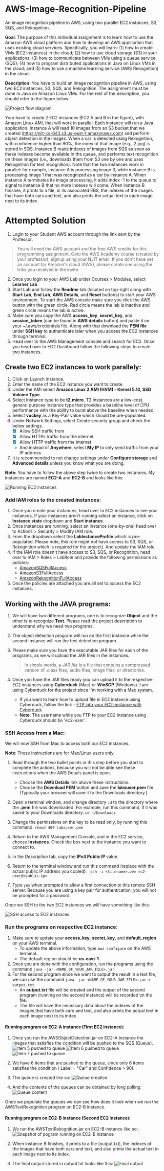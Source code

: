 # AWS-Image-Recognition-Pipeline

An image recognition pipeline in AWS, using two parallel EC2 instances, S3, SQS, and Rekognition.

**Goal**: The purpose of this individual assignment is to learn how to use the Amazon AWS cloud platform and how to develop an AWS application that uses existing cloud services. Specifically, you will learn: (1) how to create VMs (EC2 instances) in the cloud; (2) how to use cloud storage (S3) in your applications; (3) how to communicate between VMs using a queue service (SQS); (4) how to program distributed applications in Java on Linux VMs in the cloud; and (5) how to use a machine learning service (AWS Rekognition) in the cloud.

**Description**: You have to build an image recognition pipeline in AWS, using two EC2 instances, S3, SQS, and Rekognition. The assignment must be done in Java on Amazon Linux VMs. For the rest of the description, you should refer to the figure below:

![Project flow diagram](https://raw.githubusercontent.com/Boro23-wq/AWS-Image-Recognition-Pipeline/master/assets/project-architecture.jpg)

Your have to create 2 EC2 instances (EC2 A and B in the figure), with Amazon Linux AMI, that will work in parallel. Each instance will run a Java application. Instance A will read 10 images from an S3 bucket that we created (https://njit-cs-643.s3.us-east-1.amazonaws.com) and perform object detection in the images. When a car is detected using Rekognition, with confidence higher than 90%, the index of that image (e.g., 2.jpg) is stored in SQS. Instance B reads indexes of images from SQS as soon as these indexes become available in the queue, and performs text recognition on these images (i.e., downloads them from S3 one by one and uses Rekognition for text recognition). Note that the two instances work in parallel: for example, instance A is processing image 3, while instance B is processing image 1 that was recognized as a car by instance A. When instance A terminates its image processing, it adds index -1 to the queue to signal to instance B that no more indexes will come. When instance B finishes, it prints to a file, in its associated EBS, the indexes of the images that have both cars and text, and also prints the actual text in each image next to its index.

# Attempted Solution
1. Login to your Student AWS account through the link sent by the Professor.
> You will need the AWS account and the free AWS credits for this programming assignment. Goto the AWS Academy course (created by your professor); signup using your NJIT email. If you don't have yet an account for Amazon's cloud (AWS), please create one using the links you received in the invite.
2. Once you login to your AWS Lab under Courses > Modules, select **Learner Lab**.
3. Start Lab and follow the **Readme** tab (located on top-right along with **Start Lab**, **End Lab**, **AWS Details**, and **Reset** buttons) to start your AWS environment. To start the AWS console make sure you click the AWS button with the green circle. Red circle means the lab is inactive and green circle means the lab is active.
4. Make sure you copy the AWS **access_key**, **secret_key**, and **session_token** (can be found in **AWS details** button) and paste it on your ~/.aws/credentials file. Along with that download the **PEM file** under **SSH key** to authenticate later when you access the EC2 instances through terminal.
5. Head over to the AWS Management console and search for EC2. Once you head over to EC2 Dashboard follow the following steps to create two instances.

## Create two EC2 instances to work parallely:
1. Click on Launch instance.
2. Enter the name of the EC2 instance you want to create. 
3. Under the AMI select **Amazon Linux 2 AMI (HVM) - Kernel 5.10, SSD Volume Type**.
4. Select Instance type to be **t2.micro**. T2 instances are a low-cost, general purpose instance type that provides a baseline level of CPU performance with the ability to burst above the baseline when needed.
5. Select **vockey** as a Key-Pair value which should be pre-populated.
6. Under Network Settings, select Create security group and check the below settings.
	-  [x] Allow SSH traffic from
	-  [x] Allow HTTPs traffic from the internet
	-  [x] Allow HTTP traffic from the internet
	- And instead of **Anywhere**, select **My IP** to only send traffic from your IP address.
7. It is recommended to not change settings under **Configure storage** and **Advanced details** unless you know what you are doing.

**Note:** You have to follow the above step twice to create two instances. My instances are named **EC2-A** and **EC2-B** and looks like this:

![Running EC2 instances](https://raw.githubusercontent.com/Boro23-wq/AWS-Image-Recognition-Pipeline/master/assets/running-ec2-instances.png)

### Add IAM roles to the created instances:
1. Once you create your instances, head over to EC2 instances to see your instances. If your instances aren't running select an instance, click on **Instance state** dropdown and **Start instance**.
2. Once instances are running, select an instance (one-by-one) head over to Actions > Security > Modify IAM role.
3. From the dropdown select the **LabInstanceProfile** which is pre-populated. Please note, this role might not have access to S3, SQS, or Rekognition which is required for the project). And update the IAM role.
4. If the IAM role doesn't have access to S3, SQS, or Recognition, head over to IAM > Roles > LabRole and provide the following permissions as policies:
	- [AmazonSQSFullAccess](https://us-east-1.console.aws.amazon.com/iam/home#/policies/arn:aws:iam::aws:policy/AmazonSQSFullAccess)
	- [AmazonS3FullAccess](https://us-east-1.console.aws.amazon.com/iam/home#/policies/arn:aws:iam::aws:policy/AmazonS3FullAccess)
	- [AmazonRekognitionFullAccess](https://us-east-1.console.aws.amazon.com/iam/home#/policies/arn:aws:iam::aws:policy/AmazonRekognitionFullAccess)
5. Once the policies are attached you are all set to access the EC2 instances.

## Working with the JAVA programs:
1. We will have two different programs, one is to recognize **Object** and the other is to recognize **Text**. Please read the project description to understand why we need two programs.
2. The object detection program will run on the first instance while the second instance will run the text detection program.
3. Please make sure you have the executable JAR files for each of the programs, as we will upload the JAR files in the instances.
	> In simple words, a *JAR file* is a file that contains a compressed version of .class files, audio files, image files, or directories.
	
4. Once you have the JAR files ready you can upload it to the respective EC2 instances using **Cyberduck** (Mac) or **WinSCP** (Windows). I am using Cyberduck for the project since I'm working with a Mac system.
	- If you want to learn how to upload file in EC2 instance using Cyberduck, follow the link - [FTP into your EC2-instance with Cyberduck](http://www.brianhoshi.com/blog/how-to-ftp-into-your-ec2-instance-with-cyberduck/   )
	- **Note**: The username while you FTP to your EC2 instance using Cyberduck should be 'ec2-user'.

### SSH Access from a Mac:
We will now SSH from Mac to access both our EC2 instances.

**Note**: These instructions are for Mac/Linux users only.

1.  Read through the two bullet points in this step before you start to complete the actions, because you will not be able see these instructions when the AWS Details panel is open.
    
    -   Choose the **AWS Details** link above these instructions.
    -   Choose the **Download PEM** button and save the **labsuser.pem** file. (Typically your browser will save it to the Downloads directory.)
   
2.  Open a terminal window, and change directory `cd` to the directory where the **.pem** file was downloaded. For example, run this command, if it was saved to your Downloads directory:
    `cd ~/Downloads`
    
3.  Change the permissions on the key to be read only, by running this command:
    `chmod 400 labsuser.pem`
    
4.  Return to the AWS Management Console, and in the EC2 service, choose **Instances**. Check the box next to the instance you want to connect to.
    
5.  In the _Description_ tab, copy the **IPv4 Public IP** value.
    
6.  Return to the terminal window and run this command (replace **<public-ip>** with the actual public IP address you copied):
   ` ssh -i <filename>.pem ec2-user@<public-ip>`
    
7.  Type `yes` when prompted to allow a first connection to this remote SSH server. Because you are using a key pair for authentication, you will not be prompted for a password.

Once we SSH to the two EC2 instances we will have something like this:

![SSH access to EC2 instances](https://raw.githubusercontent.com/Boro23-wq/AWS-Image-Recognition-Pipeline/master/assets/ssh-to-ec2-instances.png)

### Run the programs on respective EC2 instance:
1. Make sure to update your **access_key**, **secret_key**, and **default_region** on your AWS terminal.
	- To update the above information, type `aws configure` on the AWS terminal.
	- The default region should be **us-east-1**.
2. Once you are done with the configuration, run the programs using the command `java -jar <NAME_OF_YOUR_JAR_FILE>.jar`.
3. For the second program since we want to output the result in a text file, we can use the command `java -jar <NAME_OF_YOUR_JAR_FILE>.jar > output.txt`.
	- An **output.txt** file will be created and the output of the second program (running on the second instance) will be recorded on the file.
	- The file will have the necessary data about the indexes of the images that have both cars and text, and also prints the actual text in each image next to its index.

#### Running program on EC2-A instance (First EC2 instance):
1. Once you run the AWSObjectDetection.jar on EC2-A instance the images that satisfies the condition will be pushed to the SQS (Queue).
![Item 5 pushed to queue](https://raw.githubusercontent.com/Boro23-wq/AWS-Image-Recognition-Pipeline/master/assets/msgs-push-to-sqs-3.png)
![Item 6  pushed to queue](https://raw.githubusercontent.com/Boro23-wq/AWS-Image-Recognition-Pipeline/master/assets/msgs-push-to-sqs-2.png)
![Item 7 pushed to queue](https://raw.githubusercontent.com/Boro23-wq/AWS-Image-Recognition-Pipeline/master/assets/msgs-push-to-sqs-1.png)
2. We have 6 items that are pushed to the queue, since only 6 items satisfies the condition ( Label = "Car" and Confidence > 90).
3. The queue is created like so:
![Queue creation](https://raw.githubusercontent.com/Boro23-wq/AWS-Image-Recognition-Pipeline/master/assets/queue-creation.png)

4. And the contents of the queues can be obtained by long polling:
![Queue content](https://raw.githubusercontent.com/Boro23-wq/AWS-Image-Recognition-Pipeline/master/assets/content-inside-queue.png)

Once we populate the queues we can see how does it look when we run the AWSTextRekognition program on EC2-B instance.

#### Running program on EC2-B instance (Second EC2 instance):
1. We run the AWSTextRekognition.jar on EC2-B instance like so:
![Snapshot of pogram running on EC2-B instance](https://raw.githubusercontent.com/Boro23-wq/AWS-Image-Recognition-Pipeline/master/assets/cmd-to-run-program-ec2-b.png)

2. When instance B finishes, it prints to a file (output.txt), the indexes of the images that have both cars and text, and also prints the actual text in each image next to its index.
3. The final output stored in output.txt looks like this:
![Final output](https://raw.githubusercontent.com/Boro23-wq/AWS-Image-Recognition-Pipeline/master/assets/final-output.png)
